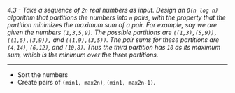 *4.3 - Take a sequence of `2n` real numbers as input. Design an `O(n log n)` algorithm that partitions the numbers into `n` pairs, with the property that the partition minimizes the maximum sum of a pair. For example, say we are given the numbers `(1,3,5,9)`. The possible partitions are `((1,3),(5,9)), ((1,5),(3,9)),` and `((1,9),(3,5))`. The pair sums for these partitions are `(4,14)`, `(6,12)`, and `(10,8)`. Thus the third partition has `10` as its maximum sum, which is the minimum over the three partitions.*
***
- Sort the numbers
- Create pairs of `(min1, max2n)`, `(min1, max2n-1)`.
